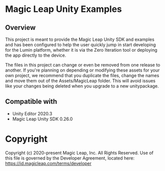 # Magic Leap Unity Examples

## Overview
This project is meant to provide the Magic Leap Unity SDK and examples and has been configured to help the user quickly jump in start developing for the Lumin platform, whether it is via the Zero Iteration tool or deploying the app directly to the device.

The files in this project can change or even be removed from one release to another. If you're planning on depending or modifying these assets for your own project, we recommend that you duplicate the files, change the names and move them out of the Assets/MagicLeap folder. This will avoid issues like your changes being deleted when you upgrade to a new unitypackage.

## Compatible with
- Unity Editor 2020.3
- Magic Leap Unity SDK 0.26.0

# Copyright
Copyright (c) 2020-present Magic Leap, Inc. All Rights Reserved.
Use of this file is governed by the Developer Agreement, located
here: https://id.magicleap.com/terms/developer
